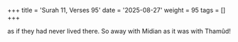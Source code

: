 +++
title = 'Surah 11, Verses 95'
date = '2025-08-27'
weight = 95
tags = []
+++

as if they had never lived there. So away with Midian as it was with Thamûd!